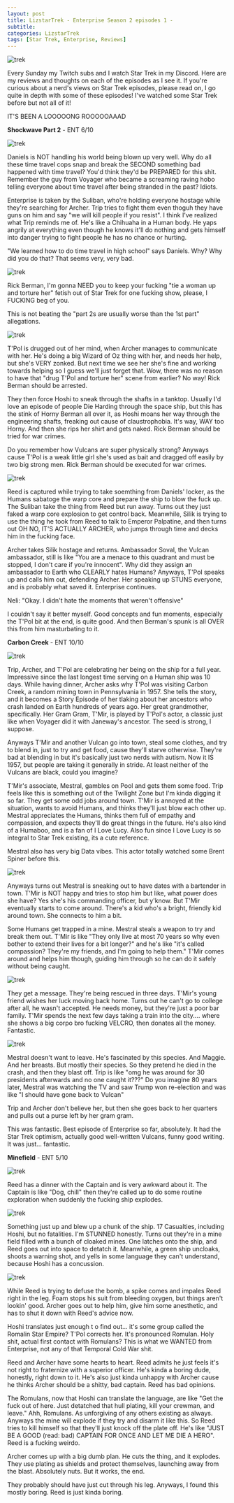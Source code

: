 ```yaml
---
layout: post
title: LizstarTrek - Enterprise Season 2 episodes 1 - 
subtitle: 
categories: LizstarTrek
tags: [Star Trek, Enterprise, Reviews]
---
```



<img src="https://imgur.com/ouHMzRZ.png" alt="trek">

Every Sunday my Twitch subs and I watch Star Trek in my Discord. Here are my reviews and thoughts on each of the episodes as I see it. If you're curious about a nerd's views on Star Trek episodes, please read on, I go quite in depth with some of these episodes! I've watched some Star Trek before but not all of it!

IT'S BEEN A LOOOOONG ROOOOOAAAD



**Shockwave Part 2** - ENT
6/10

<img src="https://imgur.com/BHbF1JO.png" alt="trek">

Daniels is NOT handling his world being blown up very well. Why do all these time travel cops snap and break the SECOND something bad happened with time travel? You'd think they'd be PREPARED for this shit. Remember the guy from Voyager who became a screaming raving hobo telling everyone about time travel after being stranded in the past? Idiots.

Enterprise is taken by the Suliban, who're holding everyone hostage while they're searching for Archer. Trip tries to fight them even thoguh they have guns on him and say "we will kill people if you resist". I think I've realized what Trip reminds me of. He's like a Chihuaha in a Human body. He yaps angrily at everything even though he knows it'll do nothing and gets himself into danger trying to fight people he has no chance or hurting.

"We learned how to do time travel in high school" says Daniels. Why? Why did you do that? That seems very, very bad.

<img src="https://imgur.com/CnHX1Zm.png" alt="trek">

Rick Berman, I'm gonna NEED you to keep your fucking "tie a woman up and torture her" fetish out of Star Trek for one fucking show, please, I FUCKING beg of you.

This is not beating the "part 2s are usually worse than the 1st part" allegations.

<img src="https://imgur.com/WqR5MD0.png" alt="trek">

T'Pol is drugged out of her mind, when Archer manages to communicate with her. He's doing a big Wizard of Oz thing with her, and needs her help, but she's VERY zonked. But next time we see her she's fine and working towards helping so I guess we'll just forget that. Wow, there was no reason to have that "drug T'Pol and torture her" scene from earlier? No way! Rick Berman should be arrested.

They then force Hoshi to sneak through the shafts in a tanktop. Usually I'd love an episode of people Die Harding through the space ship, but this has the stink of Horny Berman all over it, as Hoshi moans her way through the engineering shafts, freaking out cause of claustrophobia. It's way, WAY too Horny. And then she rips her shirt and gets naked. Rick Berman should be tried for war crimes.

Do you remember how Vulcans are super physically strong? Anyways cause T'Pol is a weak little girl she's used as bait and dragged off easily by two big strong men. Rick Berman should be executed for war crimes.

<img src="https://imgur.com/b8ZUkM5.png" alt="trek">

Reed is captured while trying to take soemthing from Daniels' locker, as the Humans sabatoge the warp core and prepare the ship to blow the fuck up. The Suliban take the thing from Reed but run away. Turns out they just faked a warp core explosion to get control back. Meanwhile, Silik is trying to use the thing he took from Reed to talk to Emperor Palpatine, and then turns out OH NO, IT'S ACTUALLY ARCHER, who jumps through time and decks him in the fucking face.

Archer takes Silik hostage and returns. Ambassador Soval, the Vulcan ambassador, still is like "You are a menace to this quadrant and must be stopped, I don't care if you're innocent". Why did they assign an ambassador to Earth who CLEARLY hates Humans? Anyways, T'Pol speaks up and calls him out, defending Archer. Her speaking up STUNS everyone, and is probably what saved it. Enterprise continues.

Neli: "Okay. I didn't hate the moments that weren't offensive"

I couldn't say it better myself. Good concepts and fun moments, especially the T'Pol bit at the end, is quite good. And then Berman's spunk is all OVER this from him masturbating to it.




**Carbon Creek** - ENT
10/10

<img src="https://imgur.com/ouHMzRZ.png" alt="trek">

Trip, Archer, and T'Pol are celebrating her being on the ship for a full year. Impressive since the last longest time serving on a Human ship was 10 days. While having dinner, Archer asks why T'Pol was visiting Carbon Creek, a random mining town in Pennsylvania in 1957. She tells the story, and it becomes a Story Episode of her tlaking about her ancestors who crash landed on Earth hundreds of years ago. Her great grandmother, specifically. Her Gram Gram, T'Mir, is played by T'Pol's actor, a classic just like when Voyager did it with Janeway's ancestor. The seed is strong, I suppose.

Anyways T'Mir and another Vulcan go into town, steal some clothes, and try to blend in, just to try and get food, cause they'll starve otherwise. They're bad at blending in but it's basically just two nerds with autism. Now it IS 1957, but people are taking it generally in stride. At least neither of the Vulcans are black, could you imagine?

T'Mir's associate, Mestral, gambles on Pool and gets them some food. Trip feels like this is something out of the Twilight Zone but I'm kinda digging it so far. They get some odd jobs around town. T'Mir is annoyed at the situation, wants to avoid Humans, and thinks they'll just blow each other up. Mestral appreciates the Humans, thinks them full of empathy and compassion, and expects they'll do great things in the future. He's also kind of a Humaboo, and is a fan of I Love Lucy. Also fun since I Love Lucy is so integral to Star Trek existing, its a cute reference.

Mestral also has very big Data vibes. This actor totally watched some Brent Spiner before this.

<img src="https://imgur.com/Qpew3Hn.png" alt="trek">

Anyways turns out Mestral is sneaking out to have dates with a bartender in town. T'Mir is NOT happy and tries to stop him but like, what power does she have? Yes she's his commanding officer, but y'know. But T'Mir eventually starts to come around. There's a kid who's a bright, friendly kid around town. She connects to him a bit.

Some Humans get trapped in a mine. Mestral steals a weapon to try and break them out. T'Mir is like "They only live at most 70 years so why even bother to extend their lives for a bit longer?" and he's like "it's called compassion? They're my friends, and I'm going to help them." T'Mir comes around and helps him though, guiding him through so he can do it safely without being caught. 

<img src="https://imgur.com/I7DNuc0.png" alt="trek">

They get a message. They're being rescued in three days. T'Mir's young friend wishes her luck moving back home. Turns out he can't go to college after all, he wasn't accepted. He needs money, but they're just a poor bar family. T'Mir spends the next few days taking a train into the city.... where she shows a big corpo bro fucking VELCRO, then donates all the money. Fantastic.

<img src="https://imgur.com/6gK2hEM.png" alt="trek">

Mestral doesn't want to leave. He's fascinated by this species. And Maggie. And her breasts. But mostly their species. So they pretend he died in the crash, and then they blast off. Trip is like "omg he was around for 30 presidents afterwards and no one caught it???" Do you imagine 80 years later, Mestral was watching the TV and saw Trump won re-election and was like "I should have gone back to Vulcan"

Trip and Archer don't believe her, but then she goes back to her quarters and pulls out a purse left by her gram gram.

This was fantastic. Best episode of Enterprise so far, absolutely. It had the Star Trek optimism, actually good well-written Vulcans, funny good writing. It was just... fantastic.



**Minefield** - ENT
5/10

<img src="https://imgur.com/vug49cO.png" alt="trek">

Reed has a dinner with the Captain and is very awkward about it. The Captain is like "Dog, chill" then they're called up to do some routine exploration when suddenly the fucking ship explodes.

<img src="https://imgur.com/IYRaGLC.png" alt="trek">

Something just up and blew up a chunk of the ship. 17 Casualties, including Hoshi, but no fatalities. I'm STUNNED honestly. Turns out they're in a mine field filled with a bunch of cloaked mines. One latches onto the ship, and Reed goes out into space to detatch it. Meanwhile, a green ship uncloaks, shoots a warning shot, and yells in some language they can't understand, because Hoshi has a concussion.

<img src="https://imgur.com/HgxLLpZ.png" alt="trek">


While Reed is trying to defuse the bomb, a spike comes and impales Reed right in the leg. Foam stops his suit from bleeding oxygen, but things aren't lookin' good. Archer goes out to help him, give him some anesthetic, and has to shut it down with Reed's advice now.

Hoshi translates just enough t o find out... it's some group called the Romalin Star Empire? T'Pol corrects her. It's pronounced Romulan. Holy shit, actual first contact with Romulans? This is what we WANTED from Enterprise, not any of that Temporal Cold War shit.

Reed and Archer have some hearts to heart. Reed admits he just feels it's not right to fraternize with a superior officer. He's kinda a boring dude, honestly, right down to it. He's also just kinda unhappy with Archer cause he thinks Archer should be a shitty, bad captain. Reed has bad opinions.

The Romulans, now that Hoshi can translate the language, are like "Get the fuck out of here. Just detatched that hull plating, kill your crewman, and leave." Ahh, Romulans. As unforgiving of any others existing as always. Anyways the mine will explode if they try and disarm it like this. So Reed tries to kill himself so that they'll just knock off the plate off. He's like "JUST BE A GOOD (read: bad) CAPTAIN FOR ONCE AND LET ME DIE A HERO". Reed is a fucking weirdo.

Archer comes up with a big dumb plan. He cuts the thing, and it explodes. They use plating as shields and protect themselves, launching away from the blast. Absolutely nuts. But it works, the end.

They probably should have just cut through his leg. Anyways, I found this mostly boring. Reed is just kinda boring.
